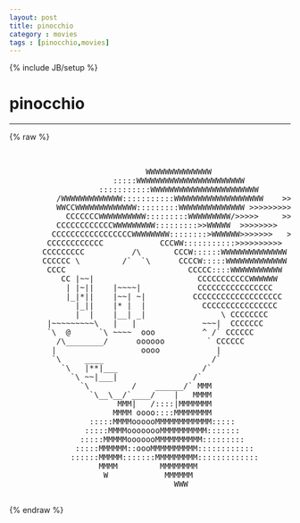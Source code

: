 ```yaml
---
layout: post
title: pinocchio
category : movies
tags : [pinocchio,movies]
---
```

{% include JB/setup %}
# pinocchio
---
{% raw %}
<pre>


                             WWWWWWWWWWWWWW
                      :::::WWWWWWWWWWWWWWWWWWWWWWW
                   :::::::::::WWWWWWWWWWWWWWWWWWWWWWW
          /WWWWWWWWWWWWW:::::::::::WWWWWWWWWWWWWWWWWWW    &gt;&gt;&gt;&gt;&gt;&gt;&gt;&gt;&gt;
          WWCCWWWWWWWWWWWWW:::::::::WWWWWWWWWWWWWW &gt;&gt;&gt;&gt;&gt;&gt;&gt;&gt;&gt;&gt;&gt;&gt;&gt;&gt;
            CCCCCCCWWWWWWWWWW:::::::::WWWWWWWWW/&gt;&gt;&gt;&gt;&gt;     &gt;&gt;&gt;&gt;&gt;&gt;&gt;&gt;&gt;
          CCCCCCCCCCCCWWWWWWWWW:::::::::&gt;&gt;WWWWW  &gt;&gt;&gt;&gt;&gt;&gt;&gt;&gt;    &gt;&gt;&gt;&gt;&gt;
         CCCCCCCCCCCCCCCCCWWWWWWWW::::::::&gt;WWWWWW&gt;&gt;&gt;&gt;&gt;&gt;&gt;   &gt;&gt;&gt;&gt;
        CCCCCCCCCCCC            CCCWW:::::::::::&gt;&gt;&gt;&gt;&gt;&gt;&gt;&gt;&gt;&gt;
       CCCCCCCCC          /\       CCCW::::::WWWWWWWWWWWWWW
       CCCCCC \         /`  `\      CCCCW:::::WWWWWWWWWWWWW
        CCCC                          CCCCC::::WWWWWWWWWWW
           CC |~~|                      CCCCCCCCCCCWWWWWW
            | |~||    |~~~~|            CCCCCCCCCCCCCCCC
            |_|*||    |~~| ~|          CCCCCCCCCCCCCCCCCCC
              |_||    |* |  |            CCCCCCCCCCCCCCCC
              |  |    |__| _|                \ CCCCCCCC
        |~~~~~~~~~\   |   |              ~~~|  CCCCCCC
        `\  @      `\ ~~~~  ooo          ^ /` CCCCCC
          /\________/      oooooo         ` CCCCCC
         |                  oooo            |
         `\     ____                       /`
           `\   |**|___                  /`
             `\ ~~|___|                /`
               `\         /    ______/` MMM
                 `\__\__/`____/    |   MMMM
                       MMM|   /::::|MMMMMMM
                      MMMM oooo::::MMMMMMMM
                 :::::MMMMoooooMMMMMMMMMMMM:::::
                :::::MMMMoooooooMMMMMMMMMM:::::::
               :::::MMMMMooooooMMMMMMMMMM:::::::::
              :::::MMMMMM::oooMMMMMMMMMM::::::::::::
             ::::::MMMMM:::::::MMMMMMMMM:::::::::::::
                   MMMM         MMMMMMMM
                    W            MMMMMM
                                   WWW
 </pre>
{% endraw %}
